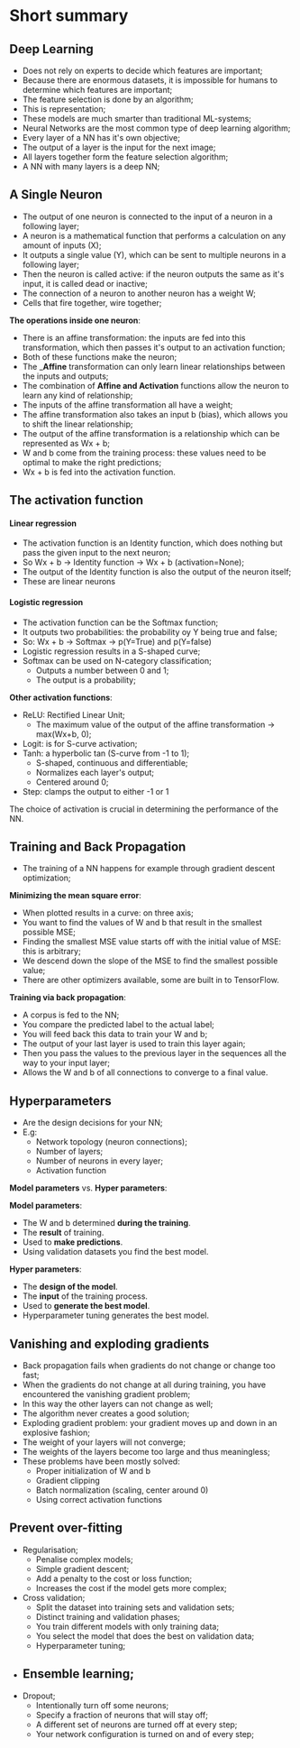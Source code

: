 # Short summary

## Deep Learning

- Does not rely on experts to decide which features are important;
- Because there are enormous datasets, it is impossible for humans to determine which features are important;
- The feature selection is done by an algorithm;
- This is representation;
- These models are much smarter than traditional ML-systems;
- Neural Networks are the most common type of deep learning algorithm;
- Every layer of a NN has it's own objective;
- The output of a layer is the input for the next image;
- All layers together form the feature selection algorithm;
- A NN with many layers is a deep NN;

## A Single Neuron

- The output of one neuron is connected to the input of a neuron in a following layer;
- A neuron is a mathematical function that performs a calculation on any amount of inputs (X);
- It outputs a single value (Y), which can be sent to multiple neurons in a following layer;
- Then the neuron is called active: if the neuron outputs the same as it's input, it is called dead or inactive;
- The connection of a neuron to another neuron has a weight W;
- Cells that fire together, wire together;
 
__The operations inside one neuron__:

- There is an affine transformation: the inputs are fed into this transformation, which then passes it's output to an activation function;
- Both of these functions make the neuron;
- The ___Affine__ transformation can only learn linear relationships between the inputs and outputs;
- The combination of __Affine and Activation__ functions allow the neuron to learn any kind of relationship;
- The inputs of the affine transformation all have a weight;
- The affine transformation also takes an input b (bias), which allows you to shift the linear relationship;
- The output of the affine transformation is a relationship which can be represented as Wx + b;
- W and b come from the training process: these values need to be optimal to make the right predictions;
- Wx + b is fed into the activation function.

## The activation function

#### Linear regression

- The activation function is an Identity function, which does nothing but pass the given input to the next neuron;
- So Wx + b -> Identity function -> Wx + b (activation=None);
- The output of the Identity function is also the output of the neuron itself;
- These are linear neurons

#### Logistic regression

- The activation function can be the Softmax function;
- It outputs two probabilities: the probability oy Y being true and false;
- So: Wx + b -> Softmax -> p(Y=True) and p(Y=false)
- Logistic regression results in a S-shaped curve;
- Softmax can be used on N-category classification;
    - Outputs a number between 0 and 1;
    - The output is a probability;

__Other activation functions__:

- ReLU: Rectified Linear Unit;
    - The maximum value of the output of the affine transformation -> max(Wx+b, 0);
- Logit: is for S-curve activation;
- Tanh: a hyperbolic tan (S-curve from -1 to 1);
    - S-shaped, continuous and differentiable;
    - Normalizes each layer's output;
    - Centered around 0;
- Step: clamps the output to either -1 or 1

The choice of activation is crucial in determining the performance of the NN.

## Training and Back Propagation

- The training of a NN happens for example through gradient descent optimization;

__Minimizing the mean square error__:

- When plotted results in a curve: on three axis;
- You want to find the values of W and b that result in the smallest possible MSE;
- Finding the smallest MSE value starts off with the initial value of MSE: this is arbitrary;
- We descend down the slope of the MSE to find the smallest possible value;
- There are other optimizers available, some are built in to TensorFlow.


__Training via back propagation__:

- A corpus is fed to the NN;
- You compare the predicted label to the actual label;
- You will feed back this data to train your W and b;
- The output of your last layer is used to train this layer again;
- Then you pass the values to the previous layer in the sequences all the way to your input layer;
- Allows the W and b of all connections to converge to a final value.

## Hyperparameters 

- Are the design decisions for your NN;
- E.g:
    - Network topology (neuron connections);
    - Number of layers;
    - Number of neurons in every layer;
    - Activation function

__Model parameters__ vs. __Hyper parameters__:

__Model parameters__:

- The W and b determined __during the training__.
- The __result__ of training.
- Used to __make predictions__.
- Using validation datasets you find the best model.

__Hyper parameters__:

- The __design of the model__.
- The __input__ of the training process.
- Used to __generate the best model__.
- Hyperparameter tuning generates the best model.

## Vanishing and exploding gradients

- Back propagation fails when gradients do not change or change too fast;
- When the gradients do not change at all during training, you have encountered the vanishing gradient problem;
- In this way the other layers can not change as well;
- The algorithm never creates a good solution;
- Exploding gradient problem: your gradient moves up and down in an explosive fashion;
- The weight of your layers will not converge;
- The weights of the layers become too large and thus meaningless;
- These problems have been mostly solved:
    - Proper initialization of W and b
    - Gradient clipping
    - Batch normalization (scaling, center around 0)
    - Using correct activation functions


## Prevent over-fitting

- Regularisation;
    - Penalise complex models;
    - Simple gradient descent;
    - Add a penalty to the cost or loss function;
    - Increases the cost if the model gets more complex;
- Cross validation;
    - Split the dataset into training sets and validation sets;
    - Distinct training and validation phases;
    - You train different models with only training data;
    - You select the model that does the best on validation data;
    - Hyperparameter tuning;
- Ensemble learning;
    -  
- Dropout;
    - Intentionally turn off some neurons;
    - Specify a fraction of neurons that will stay off;
    - A different set of neurons are turned off at every step;
    - Your network configuration is turned on and of every step;
    

